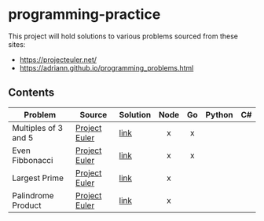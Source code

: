# programming-practice
This project will hold solutions to various problems sourced from these sites:  
* https://projecteuler.net/  
* https://adriann.github.io/programming_problems.html  

## Contents  
| Problem | Source | Solution | Node | Go | Python | C# |  
|---------|--------|----------|:----:|:--:|:------:|:--:|  
|Multiples of 3 and 5|[Project Euler](https://projecteuler.net/problem=1)| [link](./multiples-of-3-and-5/README.md) | x | x |||
|Even Fibbonacci|[Project Euler](https://projecteuler.net/problem=2)| [link](./even-fibbonacci/README.md) | x | x |
|Largest Prime|[Project Euler](https://projecteuler.net/problem=3)| [link](./largest-prime/README.md) | x | |||
|Palindrome Product|[Project Euler](https://projecteuler.net/problem=4)| [link](./palindrome-product/README.md) | x | |||
